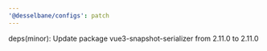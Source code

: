 ```yaml
---
'@desselbane/configs': patch
---
```


deps(minor): Update package vue3-snapshot-serializer from 2.11.0 to 2.11.0
